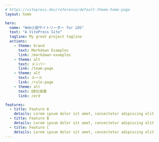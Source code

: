 ```yaml
---
# https://vitepress.dev/reference/default-theme-home-page
layout: home

hero:
  name: "Web小説サイトリーダー for iOS"
  text: "A VitePress Site"
  tagline: My great project tagline
  actions:
    - theme: brand
      text: Markdown Examples
      link: /markdown-examples
    - theme: alt
      text: メンバー
      link: /team-page
    - theme: alt
      text: ルール
      link: /rule-page
    - theme: alt
      text: DB仕様書
      link: /erd

features:
  - title: Feature A
    details: Lorem ipsum dolor sit amet, consectetur adipiscing elit
  - title: Feature B
    details: Lorem ipsum dolor sit amet, consectetur adipiscing elit
  - title: Feature C
    details: Lorem ipsum dolor sit amet, consectetur adipiscing elit
---
```

